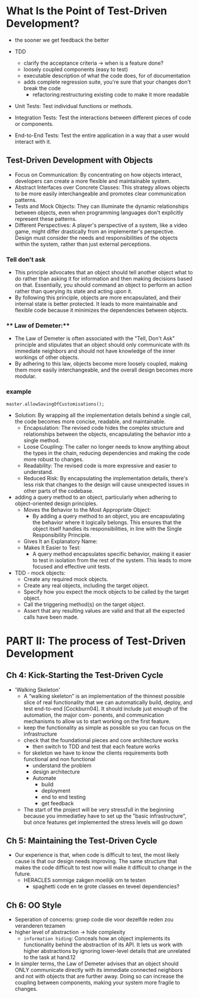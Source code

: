 # What Is the Point of Test-Driven Development?
- the sooner we get feedback the better
- TDD
  - clarify the acceptance criteria -> when is a feature done?
  - loosely coupled components (easy to test)
  - executable description of what the code does, for of documentation
  - adds complete regression suite, you're sure that your changes don't break the code
    - refactoring:restructuring existing code to make it more readable

- Unit Tests: Test individual functions or methods.
- Integration Tests: Test the interactions between different pieces of code or components.
- End-to-End Tests: Test the entire application in a way that a user would interact with it.

## Test-Driven Development with Objects
- Focus on Communication: By concentrating on how objects interact, developers can create a more flexible and maintainable system.
- Abstract Interfaces over Concrete Classes: This strategy allows objects to be more easily interchangeable and promotes clear communication patterns.
- Tests and Mock Objects: They can illuminate the dynamic relationships between objects, even when programming languages don't explicitly represent these patterns.
- Different Perspectives: A player's perspective of a system, like a video game, might differ drastically from an implementer's perspective. Design must consider the needs and responsibilities of the objects within the system, rather than just external perceptions.
### Tell don't ask
- This principle advocates that an object should tell another object what to do rather than asking it for information and then making decisions based on that. Essentially, you should command an object to perform an action rather than querying its state and acting upon it.
- By following this principle, objects are more encapsulated, and their internal state is better protected. It leads to more maintainable and flexible code because it minimizes the dependencies between objects.
### ** Law of Demeter:**
- The Law of Demeter is often associated with the "Tell, Don't Ask" principle and stipulates that an object should only communicate with its immediate neighbors and should not have knowledge of the inner workings of other objects.
- By adhering to this law, objects become more loosely coupled, making them more easily interchangeable, and the overall design becomes more modular.

### example
```master.allowSavingOfCustomisations();```
- Solution: By wrapping all the implementation details behind a single call, the code becomes more concise, readable, and maintainable.
  - Encapsulation: The revised code hides the complex structure and relationships between the objects, encapsulating the behavior into a single method.
  - Loose Coupling: The caller no longer needs to know anything about the types in the chain, reducing dependencies and making the code more robust to changes.
  - Readability: The revised code is more expressive and easier to understand.
  - Reduced Risk: By encapsulating the implementation details, there's less risk that changes to the design will cause unexpected issues in other parts of the codebase.
- adding a query method to an object, particularly when adhering to object-oriented design principles. 
  - Moves the Behavior to the Most Appropriate Object:
    - By adding a query method to an object, you are encapsulating the behavior where it logically belongs. This ensures that the object itself handles its responsibilities, in line with the Single Responsibility Principle.
  - Gives It an Explanatory Name:
  - Makes It Easier to Test:
    - A query method encapsulates specific behavior, making it easier to test in isolation from the rest of the system. This leads to more focused and effective unit tests.
- TDD - mock objects:
  - Create any required mock objects.
  - Create any real objects, including the target object.
  - Specify how you expect the mock objects to be called by the target object.
  - Call the triggering method(s) on the target object.
  - Assert that any resulting values are valid and that all the expected calls have been made.

# PART II: The process of Test-Driven Development

## Ch 4: Kick-Starting the Test-Driven Cycle
- 'Walking Skeleton'
  - A “walking skeleton” is an implementation of the thinnest possible slice of
    real functionality that we can automatically build, deploy, and test end-to-end
    [Cockburn04]. It should include just enough of the automation, the major com-
    ponents, and communication mechanisms to allow us to start working on the
    first feature. 
  - keep the functionality as simple as possible so you can focus on the infrastructure
  - check that the foundational pieces and core architecture works
    - then switch to TDD and test that each feature works
  - for skeleton we have to know the clients requirements both functional and non functional
    - understand the problem
    - design architecture
    - Automate
      - build
      - deployment
      - end to end testing
      - get feedback
  - The start of the project will be very stressfull in the beginning because you immediatley have to set up the "basic infrastructure", but once features get implemented the stress levels will go down
  
## Ch 5: Maintaining the Test-Driven Cycle
- Our experience is that, when code is difficult to test, the most likely cause is
  that our design needs improving. The same structure that makes the code difficult
  to test now will make it difficult to change in the future.
  - HERACLES sommige zakgen moeilijk om te testen
    - spaghetti code en te grote classes en teveel dependencies?
## Ch 6: OO Style
- Seperation of concerns: groep code die voor dezelfde reden zou veranderen tezamen
- higher level of abstraction -> hide complexity
  - `information hiding`: Conceals how an object implements its functionality behind the abstraction
    of its API. It lets us work with higher abstractions by ignoring lower-level details
    that are unrelated to the task at hand.12
- In simpler terms, the Law of Demeter advises that an object should ONLY communicate directly with its immediate connected neighbors and not with objects that are further away. Doing so can increase the coupling between components, making your system more fragile to changes.
